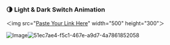 <h3>🌗 Light & Dark Switch Animation</h3>

＜img src="[Paste Your Link Here](https://github.com/user-attachments/assets/76770d78-4636-444b-813f-553425833435)" width="500" height="300"＞

![Image](https://github.com/user-attachments/assets/76770d78-4636-444b-813f-553425833435)![51ec7ae4-f5c1-467e-a9d7-4a7861852058](https://github.com/user-attachments/assets/b9957a10-1425-40f7-86ae-f9d7137c0f42)
